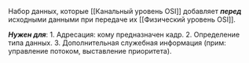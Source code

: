 Набор данных, которые [[Канальный уровень OSI]] добавляет ***перед*** исходными данными при передаче их [[Физический уровень OSI]].

***Нужен для***:
	1. Адресация: кому предназначен кадр.
	2. Определение типа данных.
	3. Дополнительная служебная информация (прим: управление потоком, выставление приоритета).